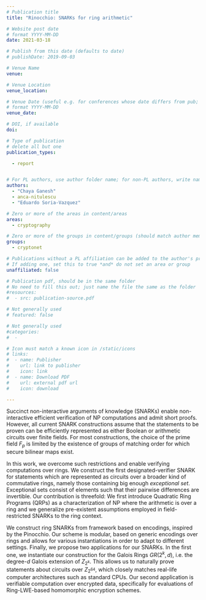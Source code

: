 ```yaml
---
# Publication title
title: "Rinocchio: SNARKs for ring arithmetic"

# Website post date
# format YYYY-MM-DD
date: 2021-03-18

# Publish from this date (defaults to date)
# publishDate: 2019-09-03

# Venue Name
venue:

# Venue Location
venue_location:

# Venue Date (useful e.g. for conferences whose date differs from pub; defaults to date)
# format YYYY-MM-DD
venue_date:

# DOI, if available
doi:

# Type of publication
# delete all but one
publication_types:

  - report


# For PL authors, use author folder name; for non-PL authors, write name as in paper within ""
authors:
  - "Chaya Ganesh"
  - anca-nitulescu
  - "Eduardo Soria-Vazquez"

# Zero or more of the areas in content/areas
areas:
  - cryptography

# Zero or more of the groups in content/groups (should match author membership)
groups:
  - cryptonet

# Publications without a PL affiliation can be added to the author's profile without showing up elsewhere
# If adding one, set this to true *and* do not set an area or group
unaffiliated: false

# Publication pdf, should be in the same folder
# No need to fill this out; just name the file the same as the folder
#resources:
#  - src: publication-source.pdf

# Not generally used
# featured: false

# Not generally used
#categories:
#  -

# Icon must match a known icon in /static/icons
# links:
#  - name: Publisher
#    url: link to publisher
#    icon: link
#  - name: Download PDF
#    url: external pdf url
#    icon: download

---
```


Succinct non-interactive arguments of knowledge (SNARKs) enable non-interactive efficient verification of NP computations and admit short proofs. However, all current SNARK constructions assume that the statements to be proven can be efficiently represented as either Boolean or arithmetic circuits over finite fields. For most constructions, the choice of the prime field $F_p$ is limited by the existence of groups of matching order for which secure bilinear maps exist.

In this work, we overcome such restrictions and enable verifying computations over rings. We construct the first designated-verifier SNARK for statements which are represented as circuits over a broader kind of commutative rings, namely those containing big enough *exceptional set*. Exceptional sets consist of elements such that their pairwise differences are invertible. Our contribution is threefold: We first introduce Quadratic Ring Programs (QRPs) as a characterization of NP where the arithmetic is over a ring and we generalize pre-existent assumptions employed in field-restricted SNARKs to the ring context.

We construct ring SNARKs from framework based on encodings, inspired by the Pinocchio. Our scheme is modular, based on generic encodings over rings and allows for various instantiations in order to adapt to different settings. Finally, we propose two applications for our SNARKs. In the first one, we instantiate our construction for the Galois Rings $GR(2^k,d)$, i.e. the degree-*d* Galois extension of  $Z_{2^k}$. This allows us to naturally prove statements about circuits over  $Z_{2^{64}}$, which closely matches real-life computer architectures such as standard CPUs. Our second application is verifiable computation over encrypted data, specifically for evaluations of Ring-LWE-based homomorphic encryption schemes.
